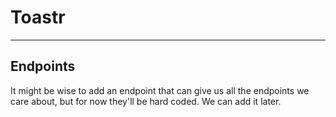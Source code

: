 # Toastr

---
## Endpoints
It might be wise to add an endpoint that can give us all the endpoints we care about, but for now they'll be hard coded. We can add it later.